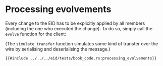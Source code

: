 # Processing evolvements

Every change to the EID has to be explicitly applied by all members (including the one who executed the change).
To do so, simply call the `evolve` function for the client:

(The `simulate_transfer` function simulates some kind of transfer over the wire by serialising and deserialising the
message.)

```rust,no_run,noplayground
{{#include ../../../eid/tests/book_code.rs:processing_evolvements}}
```